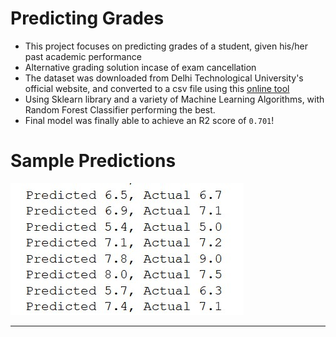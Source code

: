 # Predicting Grades
* This project focuses on predicting grades of a student, given his/her past academic performance
* Alternative grading solution incase of exam cancellation
* The dataset was downloaded from Delhi Technological University's official website, and converted to a csv file using this [online tool](https://www.zamzar.com/)
* Using Sklearn library and a variety of Machine Learning Algorithms, with Random Forest Classifier performing the best.
* Final model was finally able to achieve an R2 score of ``0.701``!


# Sample Predictions

![](Images/Sample_Result.jpg)
_____________________________
